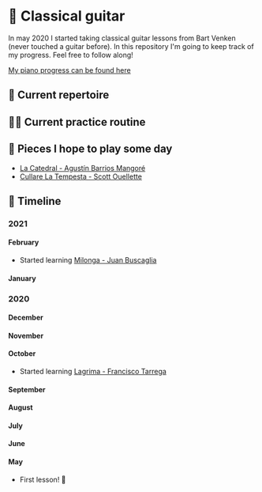 # 🎸 Classical guitar

In may 2020 I started taking classical guitar lessons from Bart Venken (never touched a guitar before). In this repository I'm going to keep track of my progress. Feel free to follow along!

[My piano progress can be found here](https://github.com/hansott/piano)

## 🎼 Current repertoire

## 🏋️‍♀️ Current practice routine

## 🎯 Pieces I hope to play some day

- [La Catedral - Agustín Barrios Mangoré](https://www.youtube.com/watch?v=dmc6KV0_UVM)
- [Cullare La Tempesta - Scott Ouellette](https://www.youtube.com/watch?v=sqsmDwL6v2w)

## 📅 Timeline

### 2021

#### February

- Started learning [Milonga - Juan Buscaglia](https://www.youtube.com/watch?v=qBPML7ton0E)

#### January

### 2020

#### December

#### November

#### October

- Started learning [Lagrima - Francisco Tarrega](https://www.youtube.com/watch?v=ovpFFnQvWiI)

#### September

#### August

#### July

#### June

#### May

- First lesson! 🥳

